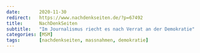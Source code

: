 ```yaml
---
date:       2020-11-30
redirect:   https://www.nachdenkseiten.de/?p=67492
title:      NachDenkSeiten
subtitle:   "Im Journalismus riecht es nach Verrat an der Demokratie"
categories: [MSM]
tags:       [nachdenkseiten, massnahmen, demokratie]
---
```

